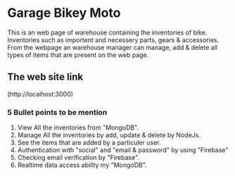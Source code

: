 # Garage Bikey Moto

This is an web page of warehouse containing the inventories of bike. Inventories such as importent and necessery parts, gears & accessories. From the webpage an warehouse manager can manage, add & delete all types of items that are present on the web page.

## The web site link

(http://localhost:3000)

### 5 Bullet points to be mention

1. View All the inventories from "MongoDB".
2. Manage All the inventories by add, update & delete by NodeJs.
3. See the items that are added by a particuler user.
4. Authentication with "social" and "email & password" by using "Firebase"
5. Checking email verification by "Firebase".
6. Realtime data access ability my "MongoDB".